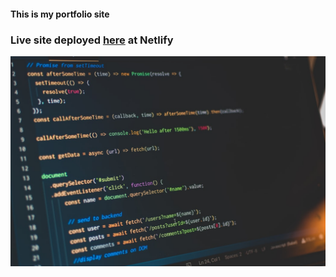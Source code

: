 #### This is my portfolio site

### Live site deployed [here](https://rohan-paul-personal-portfolio.netlify.com/) at Netlify

<img src='./header-background.jpeg'>
